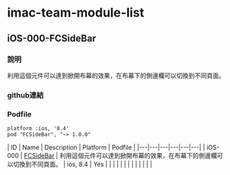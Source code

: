 # imac-team-module-list


## iOS-000-FCSideBar
### 說明
利用這個元件可以達到掀開布幕的效果，在布幕下的側邊欄可以切換到不同頁面。

### github連結


### Podfile
```
platform :ios, '8.4'
pod "FCSideBar", "~> 1.0.0"
```
| ID | Name | Description | Platform | Podfile |
|---|---|---|---|---|---|
| iOS-000 | [FCSideBar](https://github.com/nutc-imac-team/iOS-000-FCSideBar) | 利用這個元件可以達到掀開布幕的效果，在布幕下的側邊欄可以切換到不同頁面。 | ios, 8.4 | Yes |
|   |   |   |   |   |
|   |   |   |   |   |
